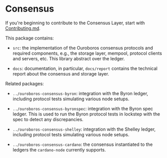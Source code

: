 # Consensus

If you're beginning to contribute to the Consensus Layer, start with
[Contributing.md][consensus-contributing].

This package contains:

* `src`: the implementation of the Ouroboros consensus protocols and required
  components, e.g., the storage layer, mempool, protocol clients and servers,
  etc. This library abstract over the ledger.

* `docs`: documentation, in particular, `docs/report` contains the technical
  report about the consensus and storage layer.

Related packages:

* `../ouroboros-consensus-byron`: integration with the Byron ledger, including
  protocol tests simulating various node setups.

* `../ouroboros-consensus-byronspec`: integration with the Byron spec ledger.
  This is used to run the Byron protocol tests in lockstep with the spec to
  detect any discrepancies.

* `../ouroboros-consensus-shelley`: integration with the Shelley ledger,
  including protocol tests simulating various node setups.

* `../ouroboros-consensus-cardano`: the consensus instantiated to the ledgers
  the `cardano-node` currently supports.

[consensus-contributing]: https://github.com/input-output-hk/ouroboros-network/ouroboros-consensus/docs/Contributing.md
